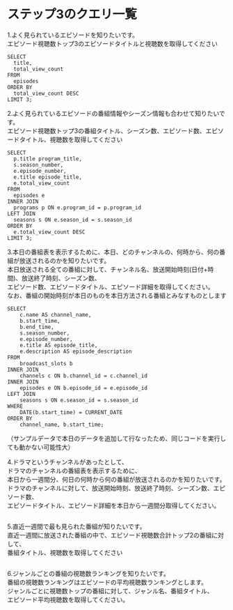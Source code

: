 # ステップ3のクエリ一覧　　

1.よく見られているエピソードを知りたいです。  
エピソード視聴数トップ3のエピソードタイトルと視聴数を取得してください

```
SELECT
  title,
  total_view_count
FROM
  episodes
ORDER BY
  total_view_count DESC
LIMIT 3;
```

2.よく見られているエピソードの番組情報やシーズン情報も合わせて知りたいです。  
エピソード視聴数トップ3の番組タイトル、シーズン数、エピソード数、エピソードタイトル、視聴数を取得してください

```
SELECT
  p.title program_title,
  s.season_number,
  e.episode_number,
  e.title episode_title,
  e.total_view_count
FROM
  episodes e
INNER JOIN 
  programs p ON e.program_id = p.program_id
LEFT JOIN
  seasons s ON e.season_id = s.season_id
ORDER BY
  e.total_view_count DESC
LIMIT 3;
```
3.本日の番組表を表示するために、本日、どのチャンネルの、何時から、何の番組が放送されるのかを知りたいです。  
本日放送される全ての番組に対して、チャンネル名、放送開始時刻(日付+時間)、放送終了時刻、シーズン数、  
エピソード数、エピソードタイトル、エピソード詳細を取得してください。  
なお、番組の開始時刻が本日のものを本日方法される番組とみなすものとします

```
SELECT
    c.name AS channel_name,
    b.start_time,
    b.end_time,
    s.season_number,
    e.episode_number,
    e.title AS episode_title,
    e.description AS episode_description
FROM
    broadcast_slots b
INNER JOIN
    channels c ON b.channel_id = c.channel_id
INNER JOIN
    episodes e ON b.episode_id = e.episode_id
LEFT JOIN
    seasons s ON e.season_id = s.season_id
WHERE
    DATE(b.start_time) = CURRENT_DATE
ORDER BY
    channel_name, b.start_time; 
```
（サンプルデータで本日のデータを追加して行なったため、同じコードを実行しても動かない可能性大）

4.ドラマというチャンネルがあったとして、  
ドラマのチャンネルの番組表を表示するために、  
本日から一週間分、何日の何時から何の番組が放送されるのかを知りたいです。  
ドラマのチャンネルに対して、放送開始時刻、放送終了時刻、シーズン数、エピソード数、  
エピソードタイトル、エピソード詳細を本日から一週間分取得してください。


```
```

5.直近一週間で最も見られた番組が知りたいです。  
直近一週間に放送された番組の中で、エピソード視聴数合計トップ2の番組に対して、  
番組タイトル、視聴数を取得してください

```
```
6.ジャンルごとの番組の視聴数ランキングを知りたいです。  
番組の視聴数ランキングはエピソードの平均視聴数ランキングとします。  
ジャンルごとに視聴数トップの番組に対して、ジャンル名、番組タイトル、  
エピソード平均視聴数を取得してください。

```
```
